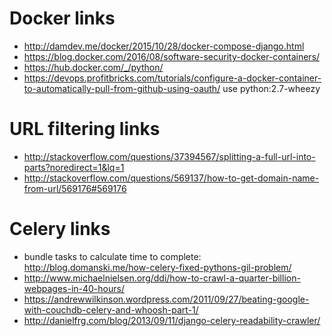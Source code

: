 #  Docker links
- http://damdev.me/docker/2015/10/28/docker-compose-django.html
- https://blog.docker.com/2016/08/software-security-docker-containers/
- https://hub.docker.com/_/python/
- https://devops.profitbricks.com/tutorials/configure-a-docker-container-to-automatically-pull-from-github-using-oauth/ use python:2.7-wheezy

#  URL filtering links
- http://stackoverflow.com/questions/37394567/splitting-a-full-url-into-parts?noredirect=1&lq=1
- http://stackoverflow.com/questions/569137/how-to-get-domain-name-from-url/569176#569176

#  Celery links
- bundle tasks to calculate time to complete: http://blog.domanski.me/how-celery-fixed-pythons-gil-problem/
- http://www.michaelnielsen.org/ddi/how-to-crawl-a-quarter-billion-webpages-in-40-hours/
- https://andrewwilkinson.wordpress.com/2011/09/27/beating-google-with-couchdb-celery-and-whoosh-part-1/
- http://danielfrg.com/blog/2013/09/11/django-celery-readability-crawler/
